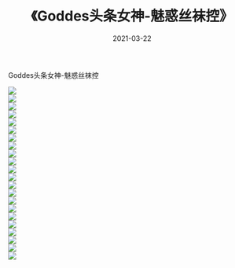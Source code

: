 ﻿---
layout: post
title:  《Goddes头条女神-魅惑丝袜控》
date:   2021-03-22
img: http://img.660000.xyz/Sharelink/网络美图/2021/Goddes头条女神-魅惑丝袜控/000.jpg
categories: [美女, 清纯, 唯美]
---

Goddes头条女神-魅惑丝袜控

  ![](http://img.660000.xyz/Sharelink/网络美图/2021/Goddes头条女神-魅惑丝袜控/001.jpg) <br> ![](http://img.660000.xyz/Sharelink/网络美图/2021/Goddes头条女神-魅惑丝袜控/002.jpg) <br> ![](http://img.660000.xyz/Sharelink/网络美图/2021/Goddes头条女神-魅惑丝袜控/003.jpg) <br> ![](http://img.660000.xyz/Sharelink/网络美图/2021/Goddes头条女神-魅惑丝袜控/004.jpg) <br> ![](http://img.660000.xyz/Sharelink/网络美图/2021/Goddes头条女神-魅惑丝袜控/005.jpg) <br> ![](http://img.660000.xyz/Sharelink/网络美图/2021/Goddes头条女神-魅惑丝袜控/006.jpg) <br> ![](http://img.660000.xyz/Sharelink/网络美图/2021/Goddes头条女神-魅惑丝袜控/007.jpg) <br> ![](http://img.660000.xyz/Sharelink/网络美图/2021/Goddes头条女神-魅惑丝袜控/008.jpg) <br> ![](http://img.660000.xyz/Sharelink/网络美图/2021/Goddes头条女神-魅惑丝袜控/009.jpg) <br> ![](http://img.660000.xyz/Sharelink/网络美图/2021/Goddes头条女神-魅惑丝袜控/010.jpg) <br> ![](http://img.660000.xyz/Sharelink/网络美图/2021/Goddes头条女神-魅惑丝袜控/011.jpg) <br> ![](http://img.660000.xyz/Sharelink/网络美图/2021/Goddes头条女神-魅惑丝袜控/012.jpg) <br> ![](http://img.660000.xyz/Sharelink/网络美图/2021/Goddes头条女神-魅惑丝袜控/013.jpg) <br> ![](http://img.660000.xyz/Sharelink/网络美图/2021/Goddes头条女神-魅惑丝袜控/014.jpg) <br> ![](http://img.660000.xyz/Sharelink/网络美图/2021/Goddes头条女神-魅惑丝袜控/015.jpg) <br> ![](http://img.660000.xyz/Sharelink/网络美图/2021/Goddes头条女神-魅惑丝袜控/016.jpg) <br> ![](http://img.660000.xyz/Sharelink/网络美图/2021/Goddes头条女神-魅惑丝袜控/017.jpg) <br> ![](http://img.660000.xyz/Sharelink/网络美图/2021/Goddes头条女神-魅惑丝袜控/018.jpg) <br> ![](http://img.660000.xyz/Sharelink/网络美图/2021/Goddes头条女神-魅惑丝袜控/019.jpg) <br> ![](http://img.660000.xyz/Sharelink/网络美图/2021/Goddes头条女神-魅惑丝袜控/020.jpg) <br> ![](http://img.660000.xyz/Sharelink/网络美图/2021/Goddes头条女神-魅惑丝袜控/021.jpg) <br> ![](http://img.660000.xyz/Sharelink/网络美图/2021/Goddes头条女神-魅惑丝袜控/022.jpg) <br>